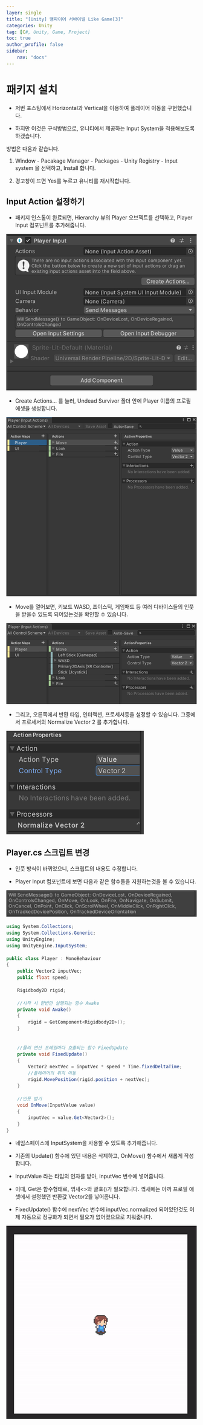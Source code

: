```yaml
---
layer: single
title: "[Unity] 뱀파이어 서바이벌 Like Game[3]"
categories: Unity
tag: [C#, Unity, Game, Project]
toc: true
author_profile: false
sidebar: 
    nav: "docs"
---
```





# 패키지 설치

- 저번 포스팅에서 Horizontal과 Vertical을 이용하여 플레이어 이동을 구현했습니다. 

- 하지만 이것은 구식방법으로, 유니티에서 제공하는 Input System을 적용해보도록 하겠습니다.


방법은 다음과 같습니다.

1. Window - Pacakage Manager - Packages - Unity Registry - Input system 을 선택하고, Install 합니다.

2. 경고창이 뜨면 Yes를 누르고 유니티를 재시작합니다.


## Input Action 설정하기

- 패키지 인스톨이 완료되면, Hierarchy 뷰의 Player 오브젝트를 선택하고, Player Input 컴포넌트를 추가해줍니다.

![image](/images/2023-08-19/capture_1.png)

- Create Actions... 를 눌러, Undead Survivor 폴더 안에 Player 이름의 프로필 에셋을 생성합니다.

![image](/images/2023-08-19/capture_2.png)

- Move를 열어보면, 키보드 WASD, 조이스틱, 게임패드 등 여러 디바이스들의 인풋을 받을수 있도록 되어있는것을 확인할 수 있습니다.

![image](/images/2023-08-19/capture_3.png)


- 그리고, 오른쪽에서 반환 타입, 인터랙션, 프로세서등을 설정할 수 있습니다. 그중에서 프로세서의 Normalize Vector 2 를 추가합니다.

![image](/images/2023-08-19/capture_4.png)


## Player.cs 스크립트 변경

- 인풋 방식이 바뀌었으니, 스크립트의 내용도 수정합니다.

- Player Input 컴포넌트에 보면 다음과 같은 함수들을 지원하는것을 볼 수 있습니다.

![image](/images/2023-08-19/capture_5.png)



```c#
using System.Collections;
using System.Collections.Generic;
using UnityEngine;
using UnityEngine.InputSystem;

public class Player : MonoBehaviour
{
    public Vector2 inputVec;
    public float speed;

    Rigidbody2D rigid;

    //시작 시 한번만 실행되는 함수 Awake
    private void Awake()
    {
        rigid = GetComponent<Rigidbody2D>();
    }


    //물리 연산 프레임마다 호출되는 함수 FixedUpdate
    private void FixedUpdate()
    {
        Vector2 nextVec = inputVec * speed * Time.fixedDeltaTime;    
        //플레이어의 위치 이동
        rigid.MovePosition(rigid.position + nextVec);
    }

    //인풋 받기
    void OnMove(InputValue value)
    {
        inputVec = value.Get<Vector2>();        
    }
}

```

- 네임스페이스에 InputSystem을 사용할 수 있도록 추가해줍니다.

- 기존의 Update() 함수에 있던 내용은 삭제하고, OnMove() 함수에서 새롭게 작성합니다.

- InputValue 라는 타입의 인자를 받아, inputVec 변수에 넣어줍니다.

- 이때, Get은 함수형태로, 꺾새<>와 괄호()가 필요합니다. 꺾새에는 아까 프로필 애셋에서 설정했던 반환값 Vector2를 넣어줍니다.

- FixedUpdate() 함수에 nextVec 변수에 inputVec.normalized 되어있던것도 이제 자동으로 정규화가 되면서 필요가 없어졌으므로 지워줍니다.


![image](/images/2023-08-19/capture_6.gif)

